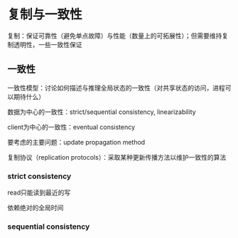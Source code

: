 # 复制与一致性

复制：保证可靠性（避免单点故障）与性能（数量上的可拓展性）；但需要维持复制透明性，一些一致性保证

## 一致性

一致性模型：讨论如何描述与推理全局状态的一致性（对共享状态的访问，进程可以期待什么）

数据为中心的一致性：strict/sequential consistency, linearizability

client为中心的一致性：eventual consistency

要考虑的主要问题：update propagation method

复制协议（replication protocols）：采取某种更新传播方法以维护一致性的算法

### strict consistency

read只能读到最近的写

依赖绝对的全局时间

### sequential consistency
